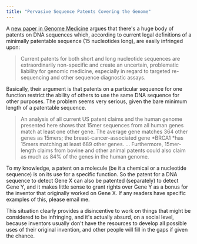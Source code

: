 ```yaml
---
title: "Pervasive Sequence Patents Covering the Genome"
---
```


A [new paper in Genome Medicine](http://genomemedicine.com/content/5/3/27) argues that there's a huge body of patents on DNA sequences which, according to current legal definitions of a minimally patentable sequence (15 nucleotides long), are easily infringed upon:

> Current patents for both short and long nucleotide sequences are extraordinarily          non-specific and create an uncertain, problematic liability for genomic medicine,          especially in regard to targeted re-sequencing and other sequence diagnostic assays.

Basically, their argument is that patents on a particular sequence for one function restrict the ability of others to use the same DNA sequence for other purposes. The problem seems very serious, given the bare minimum length of a patentable sequence.

> An analysis of all current US          patent claims and the human genome presented here shows that 15mer sequences from          all human genes match at least one other gene. The average gene matches 364 other          genes as 15mers; the breast-cancer-associated gene *BRCA1 *has 15mers matching at least 689 other genes. ... Furthermore, 15mer-length claims from bovine and other          animal patents could also claim as much as 84% of the genes in the human genome.


To my knowledge, a patent on a molecule (be it a chemical or a nucleotide sequence) is on its use for a specific function. So the patent for a DNA sequence to detect Gene X can also be patented (separately) to detect Gene Y, and it makes little sense to grant rights over Gene Y as a bonus for the inventor that originally worked on Gene X. If any readers have specific examples of this, please email me.

This situation clearly provides a disincentive to work on things that might be considered to be infringing, and it's actually absurd, on a social level, because inventors usually don't have the resources to develop all possible uses of their original invention, and other people will fill in the gaps if given the chance.


